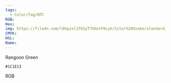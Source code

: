 ```yaml
---
tags:
  - Color/Tag/NTC
RGB:
Hex:
img: https://filedn.com/l0hpzxl1f01yT7GHxtF8cyk/Color%20Snake/standard_csv_to_svg//1C1E13.svg
CMYK:
HSL:
Name:
---
```

Rangoon Green
```palette
#1C1E13
```
RGB
